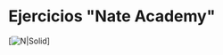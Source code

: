 # Ejercicios "Nate Academy"
[![N|Solid](http://academy.nategentile.com/wp-content/uploads/2018/01/cropped-Asset-1-4.png)]

